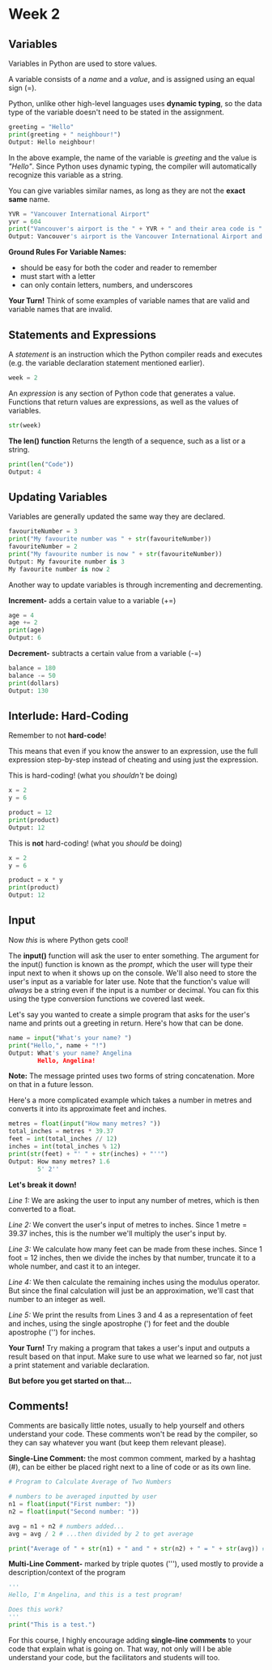 ﻿
# Week 2
## Variables
Variables in Python are used to store values.

A variable consists of a *name* and a *value*, and is assigned using an equal sign (=).

Python, unlike other high-level languages uses **dynamic typing**, so the data type of the variable doesn't need to be stated in the assignment.

```python
greeting = "Hello"
print(greeting + " neighbour!")
Output: Hello neighbour!
```

In the above example, the name of the variable is *greeting* and the value is *"Hello"*. Since Python uses dynamic typing, the compiler will automatically recognize this variable as a string.

You can give variables similar names, as long as they are not the **exact same** name.

```python
YVR = "Vancouver International Airport"
yvr = 604
print("Vancouver's airport is the " + YVR + " and their area code is " + str(yvr))
Output: Vancouver's airport is the Vancouver International Airport and their area code is 604
```
**Ground Rules For Variable Names:**

 - should be easy for both the coder and reader to remember
 - must start with a letter
 - can only contain letters, numbers, and underscores

**Your Turn!** Think of some examples of variable names that are valid and variable names that are invalid.

## Statements and Expressions

A *statement* is an instruction which the Python compiler reads and executes (e.g. the variable declaration statement mentioned earlier).
```python
week = 2
```
An *expression* is any section of Python code that generates a value. Functions that return values are expressions, as well as the values of variables.
```python
str(week)
```
**The len() function**
Returns the length of a sequence, such as a list or a string.
```python
print(len("Code"))
Output: 4
```

## Updating Variables
Variables are generally updated the same way they are declared.

```python
favouriteNumber = 3
print("My favourite number was " + str(favouriteNumber))
favouriteNumber = 2
print("My favourite number is now " + str(favouriteNumber))
Output: My favourite number is 3
My favourite number is now 2
```
Another way to update variables is through incrementing and decrementing.

**Increment-** adds a certain value to a variable (+=)
```python
age = 4
age += 2
print(age)
Output: 6
```
**Decrement-** subtracts a certain value from a variable (-=)
```python
balance = 180
balance -= 50
print(dollars)
Output: 130
```
## Interlude: Hard-Coding

Remember to not **hard-code**!

This means that even if you know the answer to an expression, use the full expression step-by-step instead of cheating and using just the expression.

This is hard-coding! (what you *shouldn't* be doing)
```python
x = 2
y = 6

product = 12
print(product)
Output: 12
```
This is **not** hard-coding! (what you *should* be doing)

```python
x = 2
y = 6

product = x * y
print(product)
Output: 12
```

## Input
Now *this* is where Python gets cool!

The **input()** function will ask the user to enter something. The argument for the input() function is known as the *prompt*, which the user will type their input next to when it shows up on the console. We'll also need to store the user's input as a variable for later use. Note that the function's value will *always* be a string even if the input is a number or decimal. You can fix this using the type conversion functions we covered last week. 

Let's say you wanted to create a simple program that asks for the user's name and prints out a greeting in return. Here's how that can be done.

```python
name = input("What's your name? ")
print("Hello,", name + "!")
Output: What's your name? Angelina
		Hello, Angelina!
```
**Note:** The message printed uses two forms of string concatenation. More on that in a future lesson.

Here's a more complicated example which takes a number in metres and converts it into its approximate feet and inches.
```python
metres = float(input("How many metres? "))
total_inches = metres * 39.37
feet = int(total_inches // 12)
inches = int(total_inches % 12)
print(str(feet) + "' " + str(inches) + "''")
Output: How many metres? 1.6
		5' 2''
```
**Let's break it down!**

*Line 1:* We are asking the user to input any number of metres, which is then converted to a float.

*Line 2:* We convert the user's input of metres to inches. Since 1 metre = 39.37 inches, this is the number we'll multiply the user's input by.

*Line 3:* We calculate how many feet can be made from these inches. Since 1 foot = 12 inches, then we divide the inches by that number, truncate it to a whole number, and cast it to an integer.

*Line 4:* We then calculate the remaining inches using the modulus operator. But since the final calculation will just be an approximation, we'll cast that number to an integer as well.

*Line 5:* We print the results from Lines 3 and 4 as a representation of feet and inches, using the single apostrophe (') for feet and the double apostrophe ('') for inches.

**Your Turn!** Try making a program that takes a user's input and outputs a result based on that input. Make sure to use what we learned so far, not just a print statement and variable declaration.

**But before you get started on that...**

## Comments!

Comments are basically little notes, usually to help yourself and others understand your code. These comments won't be read by the compiler, so they can say whatever you want (but keep them relevant please).

**Single-Line Comment:** the most common comment, marked by a hashtag (#), can be either be placed right next to a line of code or as its own line.
```python
# Program to Calculate Average of Two Numbers

# numbers to be averaged inputted by user
n1 = float(input("First number: "))
n2 = float(input("Second number: "))

avg = n1 + n2 # numbers added...
avg = avg / 2 # ...then divided by 2 to get average

print("Average of " + str(n1) + " and " + str(n2) + " = " + str(avg)) # Average printed out
```
**Multi-Line Comment-** marked by triple quotes ('''), used mostly to provide a description/context of the program
```python
'''
Hello, I'm Angelina, and this is a test program!

Does this work?
'''
print("This is a test.")
```
For this course, I highly encourage adding **single-line comments** to your code that explain what is going on. That way, not only will I be able understand your code, but the facilitators and students will too.

